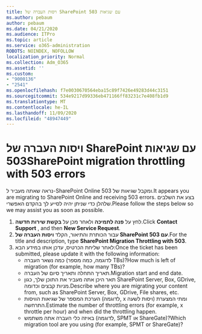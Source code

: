 ```yaml
---
title: ויסות העברה של SharePoint עם שגיאות 503
ms.author: pebaum
author: pebaum
ms.date: 04/21/2020
ms.audience: ITPro
ms.topic: article
ms.service: o365-administration
ROBOTS: NOINDEX, NOFOLLOW
localization_priority: Normal
ms.collection: Adm_O365
ms.assetid: ''
ms.custom:
- "9000136"
- "2541"
ms.openlocfilehash: f7e0030670564eba15c89f7426e49283d44c3151
ms.sourcegitcommit: 534e9217d99336eb471166ff83231c7e408fb1d9
ms.translationtype: MT
ms.contentlocale: he-IL
ms.lasthandoff: 11/09/2020
ms.locfileid: "48947449"
---
```

# <a name="sharepoint-migration-throttling-with-503-errors"></a><span data-ttu-id="49514-102">ויסות העברה של SharePoint עם שגיאות 503</span><span class="sxs-lookup"><span data-stu-id="49514-102">SharePoint migration throttling with 503 errors</span></span>

<span data-ttu-id="49514-103">נראה שאתה מעביר ל-SharePoint Online ומקבל שגיאות של 503.</span><span class="sxs-lookup"><span data-stu-id="49514-103">It appears you are migrating to SharePoint Online and receiving 503 errors.</span></span> <span data-ttu-id="49514-104">בצע את השלבים שלהלן כדי שניתן יהיה לסייע לך בהקדם האפשרי.</span><span class="sxs-lookup"><span data-stu-id="49514-104">Please follow the steps below so we may assist you as soon as possible.</span></span>

1. <span data-ttu-id="49514-105">לחץ על **פנה לתמיכה** ולאחר מכן על **בקשת שירות חדשה**.</span><span class="sxs-lookup"><span data-stu-id="49514-105">Click **Contact Support** , and then **New Service Request**.</span></span>
2. <span data-ttu-id="49514-106">עבור הכותרת והתיאור, הקלד **ויסות העברה של SharePoint עם 503**.</span><span class="sxs-lookup"><span data-stu-id="49514-106">For the title and description, type **SharePoint Migration Throttling with 503**.</span></span>
3. <span data-ttu-id="49514-107">לאחר שליחת הכרטיס, עדכן אותו במידע הבא:</span><span class="sxs-lookup"><span data-stu-id="49514-107">Once the ticket has been submitted, please update it with the following information:</span></span>
    - <span data-ttu-id="49514-108">כמה נשאר העברה (לדוגמה, כמה מספר TBs)?</span><span class="sxs-lookup"><span data-stu-id="49514-108">How much is left of migration (for example, how many TBs)?</span></span>
    - <span data-ttu-id="49514-109">תאריך התחלה ותאריך סיום של העברה.</span><span class="sxs-lookup"><span data-stu-id="49514-109">Migration start and end date.</span></span>
    - <span data-ttu-id="49514-110">תאר היכן אתה מעביר את התוכן שלך, כגון SharePoint Server, Box, GDrive, מניות קבצים וכדומה.</span><span class="sxs-lookup"><span data-stu-id="49514-110">Describe where you are migrating your content from, such as SharePoint Server, Box, GDrive, File shares, etc.</span></span>
    - <span data-ttu-id="49514-111">הערכת המספר של שגיאות הוויסות (לדוגמה, x ויסות לשעה) ומתי המצערת התרחשה.</span><span class="sxs-lookup"><span data-stu-id="49514-111">Estimate the number of throttling errors (for example, x throttle per hour) and when did the throttling happen.</span></span>
    - <span data-ttu-id="49514-112">באיזה כלי העברה אתה משתמש (לדוגמה, SPMT או ShareGate)?</span><span class="sxs-lookup"><span data-stu-id="49514-112">Which migration tool are you using (for example, SPMT or ShareGate)?</span></span>
